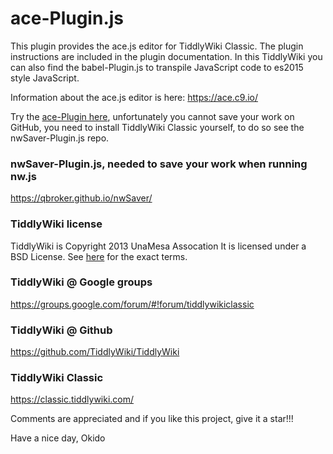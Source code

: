 # ace-Plugin.js
This plugin provides the ace.js editor for TiddlyWiki Classic.
The plugin instructions are included in the plugin documentation.
In this TiddlyWiki you can also find the babel-Plugin.js to transpile JavaScript code to es2015 style JavaScript.

Information about the ace.js editor is here: https://ace.c9.io/

Try the [ace-Plugin here](https://qbroker.github.io/ace-Plugin.js/), unfortunately you cannot save your work on GitHub, you need to install TiddlyWiki Classic yourself, to do so see the nwSaver-Plugin.js repo.

### nwSaver-Plugin.js, needed to save your work when running nw.js
https://qbroker.github.io/nwSaver/

### TiddlyWiki license
TiddlyWiki is Copyright 2013 UnaMesa Assocation
It is licensed under a BSD License. See [here](https://github.com/TiddlyWiki/tiddlywiki/blob/master/html/copyright.txt) for the exact terms.

### TiddlyWiki @ Google groups
https://groups.google.com/forum/#!forum/tiddlywikiclassic

### TiddlyWiki @ Github
https://github.com/TiddlyWiki/TiddlyWiki

### TiddlyWiki Classic
https://classic.tiddlywiki.com/

Comments are appreciated and if you like this project, give it a star!!!


Have a nice day, Okido
